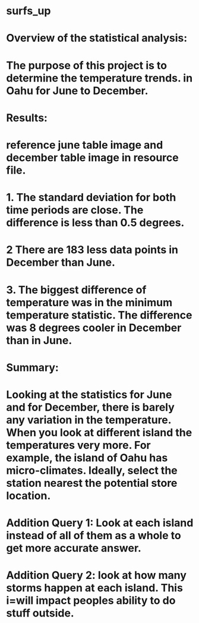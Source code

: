 # surfs_up
# Overview of the statistical analysis:
# The purpose of this project is to determine the temperature trends. in Oahu for June to December. 
# Results:
# reference june table image and december table image in resource file.
# 1. The standard deviation for both time periods are close. The difference is less than 0.5 degrees. 
# 2 There are 183 less data points in December than June.
# 3. The biggest difference of temperature was in the minimum temperature statistic. The difference was 8 degrees cooler in December than in June.

# Summary:
# Looking at the statistics for June and for December, there is barely any variation in the temperature. When you look at different island the temperatures very more. For example, the island of Oahu has micro-climates. Ideally, select the station nearest the potential store location. 
# Addition Query 1: Look at each island instead of all of them as a whole to get more accurate answer. 
# Addition Query 2:  look at how many storms happen at each island. This i=will impact peoples ability to do stuff outside.
